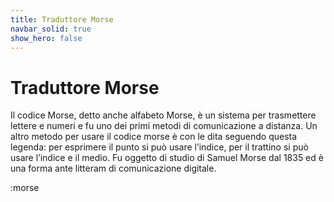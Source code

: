 ```yaml
---
title: Traduttore Morse
navbar_solid: true 
show_hero: false
---
```


# Traduttore Morse

Il codice Morse, detto anche alfabeto Morse, è un sistema per trasmettere lettere e numeri e fu uno dei primi metodi di comunicazione a distanza. Un altro metodo per usare il codice morse è con le dita seguendo questa legenda: per esprimere il punto si può usare l’indice, per il trattino si può usare l’indice e il medio. Fu oggetto di studio di Samuel Morse dal 1835 ed è una forma ante litteram di comunicazione digitale.


:morse